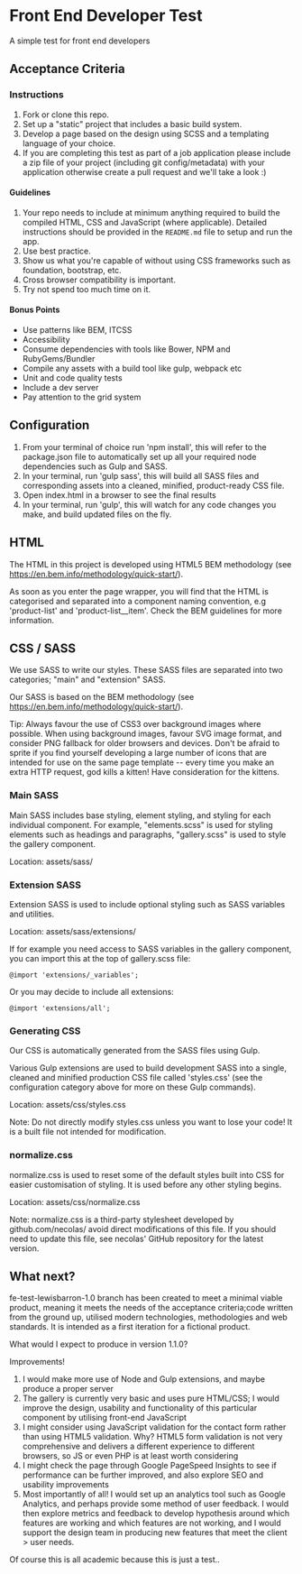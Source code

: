 # Front End Developer Test

A simple test for front end developers
## Acceptance Criteria
### Instructions

1. Fork or clone this repo.
2. Set up a "static" project that includes a basic build system.
3. Develop a page based on the design using SCSS and a templating language of your choice.
4. If you are completing this test as part of a job application please include a zip file of your project (including git config/metadata) with your application otherwise create a pull request and we'll take a look :)

#### Guidelines

1. Your repo needs to include at minimum anything required to build the compiled HTML, CSS and JavaScript (where applicable).
   Detailed instructions should be provided in the `README.md` file to setup and run the app.
2. Use best practice.
3. Show us what you're capable of without using CSS frameworks such as foundation, bootstrap, etc.
4. Cross browser compatibility is important.
5. Try not spend too much time on it.

#### Bonus Points

* Use patterns like BEM, ITCSS
* Accessibility
* Consume dependencies with tools like Bower, NPM and RubyGems/Bundler
* Compile any assets with a build tool like gulp, webpack etc
* Unit and code quality tests
* Include a dev server
* Pay attention to the grid system

## Configuration

1. From your terminal of choice run 'npm install', this will refer to the package.json file to automatically set up all your required node dependencies such as Gulp and SASS.
2. In your terminal, run 'gulp sass', this will build all SASS files and corresponding assets into a cleaned, minified, product-ready CSS file.
3. Open index.html in a browser to see the final results
4. In your terminal, run 'gulp', this will watch for any code changes you make, and build updated files on the fly.

## HTML

The HTML in this project is developed using HTML5 BEM methodology (see <https://en.bem.info/methodology/quick-start/>).

As soon as you enter the page wrapper, you will find that the HTML is categorised and separated into a component naming convention, e.g 'product-list' and 'product-list__item'. Check the BEM guidelines for more information.

## CSS / SASS

We use SASS to write our styles. These SASS files are separated into two categories; "main" and "extension" SASS.

Our SASS is based on the BEM methodology (see <https://en.bem.info/methodology/quick-start/>).

Tip: Always favour the use of CSS3 over background images where possible. When using background images, favour SVG image format, and consider PNG fallback for older browsers and devices. Don't be afraid to sprite if you find yourself developing a large number of icons that are intended for use on the same page template -- every time you make an extra HTTP request, god kills a kitten! Have consideration for the kittens.

### Main SASS

Main SASS includes base styling, element styling, and styling for each individual component. For example, "elements.scss" is used for styling elements such as headings and paragraphs, "gallery.scss" is used to style the gallery component.

Location: assets/sass/

### Extension SASS

Extension SASS is used to include optional styling such as SASS variables and utilities.

Location: assets/sass/extensions/

If for example you need access to SASS variables in the gallery component, you can import this at the top of gallery.scss file:

``` @import 'extensions/_variables'; ```

Or you may decide to include all extensions:

``` @import 'extensions/all'; ```

### Generating CSS

Our CSS is automatically generated from the SASS files using Gulp.

Various Gulp extensions are used to build development SASS into a single, cleaned and minified production CSS file called 'styles.css' (see the configuration category above for more on these Gulp commands).

Location: assets/css/styles.css

Note: Do not directly modify styles.css unless you want to lose your code! It is a built file not intended for modification.

### normalize.css

normalize.css is used to reset some of the default styles built into CSS for easier customisation of styling. It is used before any other styling begins.

Location: assets/css/normalize.css

Note: normalize.css is a third-party stylesheet developed by github.com/necolas/ avoid direct modifications of this file. If you should need to update this file, see necolas' GitHub repository for the latest version.

## What next?

fe-test-lewisbarron-1.0 branch has been created to meet a minimal viable product, meaning it meets the needs of the acceptance criteria;code written from the ground up, utilised modern technologies, methodologies and web standards. It is intended as a first iteration for a fictional product.

What would I expect to produce in version 1.1.0?

Improvements!

1. I would make more use of Node and Gulp extensions, and maybe produce a proper server
2. The gallery is currently very basic and uses pure HTML/CSS; I would improve the design, usability and functionality of this particular component by utilising front-end JavaScript
3. I might consider using JavaScript validation for the contact form rather than using HTML5 validation. Why? HTML5 form validation is not very comprehensive and delivers a different experience to different browsers, so JS or even PHP is at least worth considering
4. I might check the page through Google PageSpeed Insights to see if performance can be further improved, and also explore SEO and usability improvements
5. Most importantly of all! I would set up an analytics tool such as Google Analytics, and perhaps provide some method of user feedback. I would then explore metrics and feedback to develop hypothesis around which features are working and which features are not working, and I would support the design team in producing new features that meet the client > user needs.

Of course this is all academic because this is just a test..

